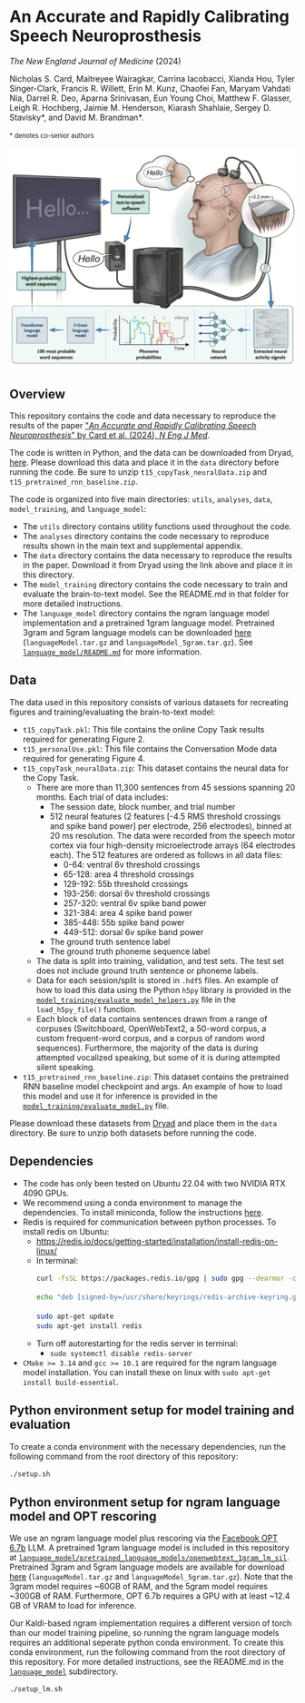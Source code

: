 # An Accurate and Rapidly Calibrating Speech Neuroprosthesis
*The New England Journal of Medicine* (2024)

Nicholas S. Card, Maitreyee Wairagkar, Carrina Iacobacci,
Xianda Hou, Tyler Singer-Clark, Francis R. Willett,
Erin M. Kunz, Chaofei Fan, Maryam Vahdati Nia,
Darrel R. Deo, Aparna Srinivasan, Eun Young Choi,
Matthew F. Glasser, Leigh R. Hochberg,
Jaimie M. Henderson, Kiarash Shahlaie,
Sergey D. Stavisky*, and David M. Brandman*.

<span style="font-size:0.8em;">\* denotes co-senior authors</span>

![Speech neuroprosthesis overview](b2txt_methods_overview.png)

## Overview
This repository contains the code and data necessary to reproduce the results of the paper ["*An Accurate and Rapidly Calibrating Speech Neuroprosthesis*" by Card et al. (2024), *N Eng J Med*](https://www.nejm.org/doi/full/10.1056/NEJMoa2314132).

The code is written in Python, and the data can be downloaded from Dryad, [here](https://datadryad.org/stash/dataset/doi:10.5061/dryad.dncjsxm85). Please download this data and place it in the `data` directory before running the code. Be sure to unzip `t15_copyTask_neuralData.zip` and `t15_pretrained_rnn_baseline.zip`.

The code is organized into five main directories: `utils`, `analyses`, `data`, `model_training`, and `language_model`:
- The `utils` directory contains utility functions used throughout the code.
- The `analyses` directory contains the code necessary to reproduce results shown in the main text and supplemental appendix.
- The `data` directory contains the data necessary to reproduce the results in the paper. Download it from Dryad using the link above and place it in this directory.
- The `model_training` directory contains the code necessary to train and evaluate the brain-to-text model. See the README.md in that folder for more detailed instructions.
- The `language_model` directory contains the ngram language model implementation and a pretrained 1gram language model. Pretrained 3gram and 5gram language models can be downloaded [here](https://datadryad.org/dataset/doi:10.5061/dryad.x69p8czpq) (`languageModel.tar.gz` and `languageModel_5gram.tar.gz`). See [`language_model/README.md`](language_model/README.md) for more information.

## Data
The data used in this repository consists of various datasets for recreating figures and training/evaluating the brain-to-text model:
- `t15_copyTask.pkl`: This file contains the online Copy Task results required for generating Figure 2.
- `t15_personalUse.pkl`: This file contains the Conversation Mode data required for generating Figure 4.
- `t15_copyTask_neuralData.zip`: This dataset contains the neural data for the Copy Task.
    - There are more than 11,300 sentences from 45 sessions spanning 20 months. Each trial of data includes: 
        - The session date, block number, and trial number
        - 512 neural features (2 features [-4.5 RMS threshold crossings and spike band power] per electrode, 256 electrodes), binned at 20 ms resolution. The data were recorded from the speech motor cortex via four high-density microelectrode arrays (64 electrodes each). The 512 features are ordered as follows in all data files: 
            - 0-64: ventral 6v threshold crossings
            - 65-128: area 4 threshold crossings
            - 129-192: 55b threshold crossings
            - 193-256: dorsal 6v threshold crossings
            - 257-320: ventral 6v spike band power
            - 321-384: area 4 spike band power
            - 385-448: 55b spike band power
            - 449-512: dorsal 6v spike band power
        - The ground truth sentence label
        - The ground truth phoneme sequence label
    - The data is split into training, validation, and test sets. The test set does not include ground truth sentence or phoneme labels.
    - Data for each session/split is stored in `.hdf5` files. An example of how to load this data using the Python `h5py` library is provided in the [`model_training/evaluate_model_helpers.py`](model_training/evaluate_model_helpers.py) file in the `load_h5py_file()` function.
    - Each block of data contains sentences drawn from a range of corpuses (Switchboard, OpenWebText2, a 50-word corpus, a custom frequent-word corpus, and a corpus of random word sequences). Furthermore, the majority of the data is during attempted vocalized speaking, but some of it is during attempted silent speaking.
- `t15_pretrained_rnn_baseline.zip`: This dataset contains the pretrained RNN baseline model checkpoint and args. An example of how to load this model and use it for inference is provided in the [`model_training/evaluate_model.py`](model_training/evaluate_model.py) file.

Please download these datasets from [Dryad](https://datadryad.org/stash/dataset/doi:10.5061/dryad.dncjsxm85) and place them in the `data` directory. Be sure to unzip both datasets before running the code.

## Dependencies
- The code has only been tested on Ubuntu 22.04 with two NVIDIA RTX 4090 GPUs.
- We recommend using a conda environment to manage the dependencies. To install miniconda, follow the instructions [here](https://docs.anaconda.com/miniconda/miniconda-install/).
- Redis is required for communication between python processes. To install redis on Ubuntu:
    - https://redis.io/docs/getting-started/installation/install-redis-on-linux/
    - In terminal:
        ```bash
        curl -fsSL https://packages.redis.io/gpg | sudo gpg --dearmor -o /usr/share/keyrings/redis-archive-keyring.gpg
        
        echo "deb [signed-by=/usr/share/keyrings/redis-archive-keyring.gpg] https://packages.redis.io/deb $(lsb_release -cs) main" | sudo tee /etc/apt/sources.list.d/redis.list
        
        sudo apt-get update
        sudo apt-get install redis
        ```
    - Turn off autorestarting for the redis server in terminal:
        - `sudo systemctl disable redis-server`
- `CMake >= 3.14` and `gcc >= 10.1` are required for the ngram language model installation. You can install these on linux with `sudo apt-get install build-essential`.

## Python environment setup for model training and evaluation
To create a conda environment with the necessary dependencies, run the following command from the root directory of this repository:
```bash
./setup.sh
```

## Python environment setup for ngram language model and OPT rescoring
We use an ngram language model plus rescoring via the [Facebook OPT 6.7b](https://huggingface.co/facebook/opt-6.7b) LLM. A pretrained 1gram language model is included in this repository at [`language_model/pretrained_language_models/openwebtext_1gram_lm_sil`](language_model/pretrained_language_models/openwebtext_1gram_lm_sil). Pretrained 3gram and 5gram language models are available for download [here](https://datadryad.org/dataset/doi:10.5061/dryad.x69p8czpq) (`languageModel.tar.gz` and `languageModel_5gram.tar.gz`). Note that the 3gram model requires ~60GB of RAM, and the 5gram model requires ~300GB of RAM. Furthermore, OPT 6.7b requires a GPU with at least ~12.4 GB of VRAM to load for inference.

Our Kaldi-based ngram implementation requires a different version of torch than our model training pipeline, so running the ngram language models requires an additional seperate python conda environment. To create this conda environment, run the following command from the root directory of this repository. For more detailed instructions, see the README.md in the [`language_model`](language_model) subdirectory.
```bash
./setup_lm.sh
```